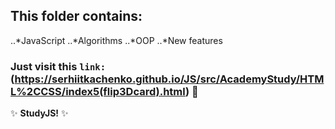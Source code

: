 ## This folder contains:
..*JavaScript
..*Algorithms
..*OOP
..*New features
### Just visit this `link:` (https://serhiitkachenko.github.io/JS/src/AcademyStudy/HTML%2CCSS/index5(flip3Dcard).html) :dash:

:sparkles: **StudyJS!** :sparkles:
